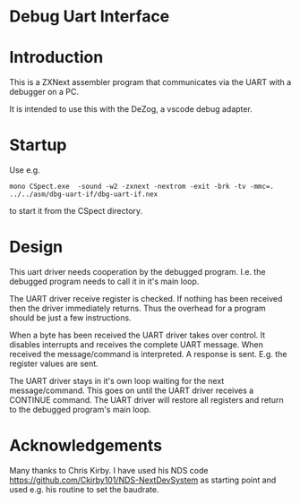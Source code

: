 # Debug Uart Interface

# Introduction

This is a ZXNext assembler program that communicates via the UART with a debugger on a PC.

It is intended to use this with the DeZog, a vscode debug adapter.


# Startup

Use e.g.

~~~
mono CSpect.exe  -sound -w2 -zxnext -nextrom -exit -brk -tv -mmc=. ../../asm/dbg-uart-if/dbg-uart-if.nex
~~~

to start it from the CSpect directory.


# Design

This uart driver needs cooperation by the debugged program.
I.e. the debugged program needs to call it in it's main loop.

The UART driver receive register is checked. If nothing has been received then the driver immediately returns. 
Thus the overhead for a program should be just a few instructions.

When a byte has been received the UART driver takes over control.
It disables interrupts and receives the complete UART message.
When received the message/command is interpreted.
A response is sent. E.g. the register values are sent.

The UART driver stays in it's own loop waiting for the next message/command.
This goes on until the UART driver receives a CONTINUE command.
The UART driver will restore all registers and return to the debugged program's main loop.


# Acknowledgements

Many thanks to Chris Kirby. I have used his NDS code https://github.com/Ckirby101/NDS-NextDevSystem as starting point and used e.g. his routine to set the baudrate.



